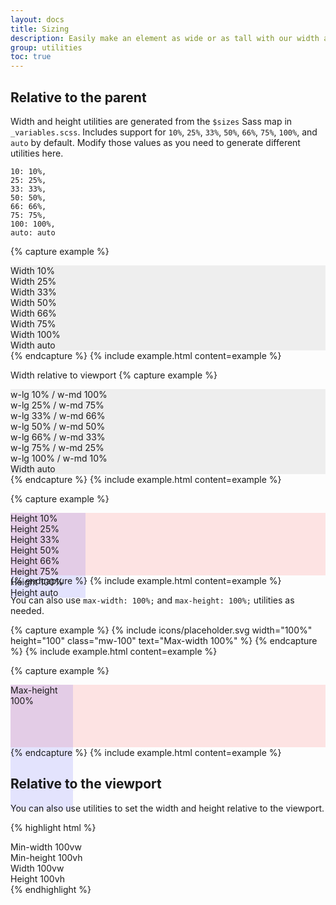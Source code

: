 ```yaml
---
layout: docs
title: Sizing
description: Easily make an element as wide or as tall with our width and height utilities.
group: utilities
toc: true
---
```


## Relative to the parent

Width and height utilities are generated from the `$sizes` Sass map in `_variables.scss`. Includes support for `10%`, `25%`, `33%`, `50%`, `66%`, `75%`, `100%`, and `auto` by default. Modify those values as you need to generate different utilities here.

    10: 10%,
    25: 25%,
    33: 33%,
    50: 50%,
    66: 66%,
    75: 75%,
    100: 100%,
    auto: auto

{% capture example %}
<div class="w-10 p-3" style="background-color: #eee;">Width 10%</div>
<div class="w-25 p-3" style="background-color: #eee;">Width 25%</div>
<div class="w-33 p-3" style="background-color: #eee;">Width 33%</div>
<div class="w-50 p-3" style="background-color: #eee;">Width 50%</div>
<div class="w-66 p-3" style="background-color: #eee;">Width 66%</div>
<div class="w-75 p-3" style="background-color: #eee;">Width 75%</div>
<div class="w-100 p-3" style="background-color: #eee;">Width 100%</div>
<div class="w-auto p-3" style="background-color: #eee;">Width auto</div>
{% endcapture %}
{% include example.html content=example %}

Width relative to viewport
{% capture example %}
<div class="w-lg-10 w-md-100 p-3" style="background-color: #eee;">w-lg 10% / w-md 100%</div>
<div class="w-lg-25 w-md-75 p-3" style="background-color: #eee;">w-lg 25% / w-md 75%</div>
<div class="w-lg-33 w-md-66 p-3" style="background-color: #eee;">w-lg 33% / w-md 66%</div>
<div class="w-lg-50 w-md-50 p-3" style="background-color: #eee;">w-lg 50% / w-md 50%</div>
<div class="w-lg-66 w-md-33 p-3" style="background-color: #eee;">w-lg 66% / w-md 33%</div>
<div class="w-lg-75 w-md-25 p-3" style="background-color: #eee;">w-lg 75% / w-md 25%</div>
<div class="w-lg-100 w-md-10 p-3" style="background-color: #eee;">w-lg 100% / w-md 10%</div>
<div class="w-lg-auto w-md-auto p-3" style="background-color: #eee;">Width auto</div>
{% endcapture %}
{% include example.html content=example %}

{% capture example %}
<div style="height: 100px; background-color: rgba(255,0,0,0.1);">
  <div class="h-10 d-inline-block" style="width: 120px; background-color: rgba(0,0,255,.1)">Height 10%</div>
  <div class="h-25 d-inline-block" style="width: 120px; background-color: rgba(0,0,255,.1)">Height 25%</div>
  <div class="h-33 d-inline-block" style="width: 120px; background-color: rgba(0,0,255,.1)">Height 33%</div>
  <div class="h-50 d-inline-block" style="width: 120px; background-color: rgba(0,0,255,.1)">Height 50%</div>
  <div class="h-66 d-inline-block" style="width: 120px; background-color: rgba(0,0,255,.1)">Height 66%</div>
  <div class="h-75 d-inline-block" style="width: 120px; background-color: rgba(0,0,255,.1)">Height 75%</div>
  <div class="h-100 d-inline-block" style="width: 120px; background-color: rgba(0,0,255,.1)">Height 100%</div>
  <div class="h-auto d-inline-block" style="width: 120px; background-color: rgba(0,0,255,.1)">Height auto</div>
</div>
{% endcapture %}
{% include example.html content=example %}

You can also use `max-width: 100%;` and `max-height: 100%;` utilities as needed.

{% capture example %}
{% include icons/placeholder.svg width="100%" height="100" class="mw-100" text="Max-width 100%" %}
{% endcapture %}
{% include example.html content=example %}

{% capture example %}
<div style="height: 100px; background-color: rgba(255,0,0,0.1);">
  <div class="mh-100" style="width: 100px; height: 200px; background-color: rgba(0,0,255,0.1);">Max-height 100%</div>
</div>
{% endcapture %}
{% include example.html content=example %}

## Relative to the viewport

You can also use utilities to set the width and height relative to the viewport.

{% highlight html %}
<div class="min-vw-100">Min-width 100vw</div>
<div class="min-vh-100">Min-height 100vh</div>
<div class="vw-100">Width 100vw</div>
<div class="vh-100">Height 100vh</div>
{% endhighlight %}
